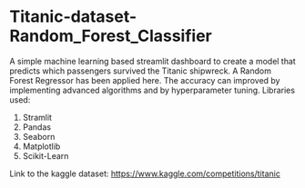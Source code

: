 # Titanic-dataset-Random_Forest_Classifier
A simple machine learning based streamlit dashboard to create a model that predicts which passengers survived the Titanic shipwreck. A Random Forest Regressor has been applied here. The accuracy can improved by implementing advanced algorithms and by hyperparameter tuning. 
Libraries used:  <br>
1. Stramlit
2. Pandas
3. Seaborn
4. Matplotlib
5. Scikit-Learn

Link to the kaggle dataset: https://www.kaggle.com/competitions/titanic
